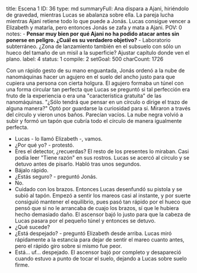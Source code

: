 title:          Escena 1
ID:             36
type:           md
summaryFull:    Ana dispara a Ajani, hiriéndolo de gravedad, mientras Lucas se abalanza sobre ella. La pareja lucha mientras Ajani retiene todo lo que puede a Jonás. Lucas consigue vencer a Elizabeth y matarla, pero entonces Jonás se zafa y mata a Ajani.
POV:            0
notes:          - **Pensar muy bien por qué Ajani no ha podido atacar antes sin ponerse en peligro. ¿Cuál es su verdadero objetivo?**
                - Laboratorio subterráneo. ¿Zona de lanzamiento también en el subsuelo con sólo un hueco del tamaño de un misil a la superficie? Ajustar capítulo donde ven el plano.
label:          4
status:         1
compile:        2
setGoal:        500
charCount:      1726


Con un rápido gesto de su mano enguantada, Jonás ordenó a la nube de nanomáquinas hacer un agujero en el suelo del ancho justo para que cupiera una persona con cierta holgura.
El agujero formaba un túnel con una forma circular tan perfecta que Lucas se preguntó si tal perfección era fruto de la experiencia o era una "característica gratuita" de las nanomáquinas.
"¿Sólo tendrá que pensar en un círculo o dirige el trazo de alguna manera?"
Optó por guardarse la curiosidad para sí.
Miraron a través del círculo y vieron unos baños. Parecían vacíos.
La nube negra volvió a subir y formó un tapón que cubría todo el círculo de manera igualmente perfecta.
- Lucas - lo llamó Elizabeth -, vamos.
- ¿Por qué yo? - protestó.
- Eres el detector, ¿recuerdas?
El resto de los presentes lo miraban. Casi podía leer "Tiene razón" en sus rostros.
Lucas se acercó al círculo y se detuvo antes de pisarlo. Habló tras unos segundos.
- Bájalo rápido.
- ¿Estás seguro? - preguntó Jonás.
- No.
- Cuidado con los brazos.
Entonces Lucas desenfundó su pistola y se subió al tapón. Empezó a sentir los mareos casi al instante, y por suerte consiguió mantener el equilibrio, pues pasó tan rápido por el hueco que pensó que si no le arrancaba de cuajo los brazos, sí que le hubiera hecho demasiado daño.
El ascensor bajó lo justo para que la cabeza de Lucas pasara por el pequeño túnel y entonces se detuvo.
- ¿Qué sucede?
- ¿Está despejado? - preguntó Elizabeth desde arriba.
Lucas miró rápidamente a la estancia para dejar de sentir el mareo cuanto antes, pero el rápido giro sobre si mismo fue peor.
- Está... uf... despejado.
El ascensor bajó por completo y desapareció cuando estuvo a punto de tocar el suelo, dejando a Lucas sobre suelo firme.